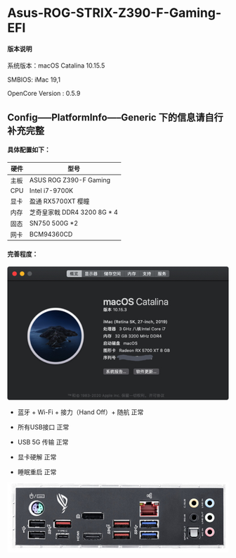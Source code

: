 # Asus-ROG-STRIX-Z390-F-Gaming-EFI

#### 版本说明

系统版本：macOS Catalina 10.15.5

SMBIOS: iMac 19,1

OpenCore Version : 0.5.9

## Config—–PlatformInfo—–Generic 下的信息请自行补充完整
 
#### 具体配置如下：



| 硬件| 型号    |
|----|----------|
| 主板  | ASUS ROG Z390-F Gaming |
| CPU  | Intel i7-9700K   |
| 显卡  | 盈通 RX5700XT 樱瞳 |
| 内存  | 芝奇皇家戟 DDR4 3200 8G * 4   |
| 固态  | SN750 500G *2   |
| 网卡  | BCM94360CD   |


#### 完善程度：


![OSVersion](./pic/Xnip2020-03-21_16-57-03.jpg)



* 蓝牙 + Wi-Fi + 接力（Hand Off）+ 随航 正常

* 所有USB接口 正常

* USB 5G 传输 正常 

* 显卡硬解  正常

* 睡眠重启 正常

![USBPort](./pic/Xnip2020-03-21_17-00-03.jpg)

